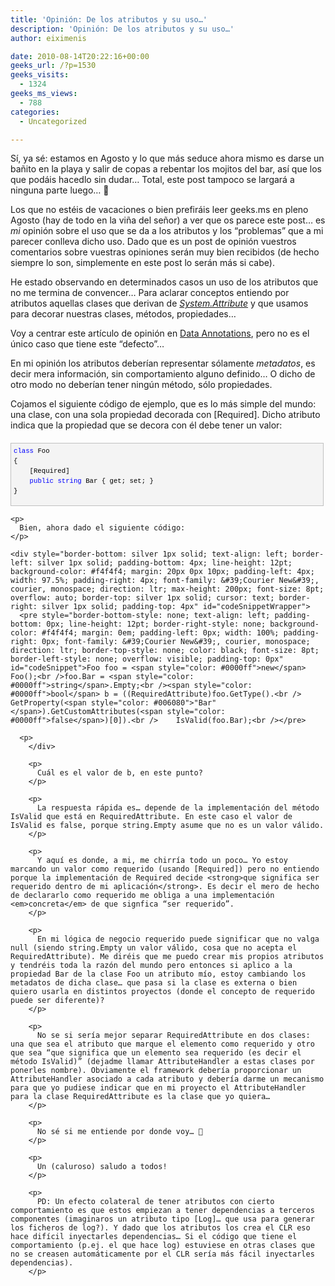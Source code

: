```yaml
---
title: 'Opinión: De los atributos y su uso…'
description: 'Opinión: De los atributos y su uso…'
author: eiximenis

date: 2010-08-14T20:22:16+00:00
geeks_url: /?p=1530
geeks_visits:
  - 1324
geeks_ms_views:
  - 788
categories:
  - Uncategorized

---
```

Sí, ya sé: estamos en Agosto y lo que más seduce ahora mismo es darse un bañito en la playa y salir de copas a rebentar los mojitos del bar, así que los que podáis hacedlo sin dudar… Total, este post tampoco se largará a ninguna parte luego… 🙂

Los que no estéis de vacaciones o bien prefiráis leer geeks.ms en pleno Agosto (hay de todo en la viña del señor) a ver que os parece este post… es _mi_ opinión sobre el uso que se da a los atributos y los “problemas” que a mi parecer conlleva dicho uso. Dado que es un post de opinión vuestros comentarios sobre vuestras opiniones serán muy bien recibidos (de hecho siempre lo son, simplemente en este post lo serán más si cabe).

He estado observando en determinados casos un uso de los atributos que no me termina de convencer… Para aclarar conceptos entiendo por atributos aquellas clases que derivan de _[System.Attribute][1]_ y que usamos para decorar nuestras clases, métodos, propiedades… 

Voy a centrar este artículo de opinión en [Data Annotations][2], pero no es el único caso que tiene este “defecto”… 

En mi opinión los atributos deberían representar sólamente _metadatos_, es decir mera información, sin comportamiento alguno definido… O dicho de otro modo no deberían tener ningún método, sólo propiedades.

Cojamos el siguiente código de ejemplo, que es lo más simple del mundo: una clase, con una sola propiedad decorada con [Required]. Dicho atributo indica que la propiedad que se decora con él debe tener un valor:

<div style="border-bottom: silver 1px solid; text-align: left; border-left: silver 1px solid; padding-bottom: 4px; line-height: 12pt; background-color: #f4f4f4; margin: 20px 0px 10px; padding-left: 4px; width: 97.5%; padding-right: 4px; font-family: &#39;Courier New&#39;, courier, monospace; direction: ltr; max-height: 200px; font-size: 8pt; overflow: auto; border-top: silver 1px solid; cursor: text; border-right: silver 1px solid; padding-top: 4px" id="codeSnippetWrapper">
  <pre style="border-bottom-style: none; text-align: left; padding-bottom: 0px; line-height: 12pt; border-right-style: none; background-color: #f4f4f4; margin: 0em; padding-left: 0px; width: 100%; padding-right: 0px; font-family: &#39;Courier New&#39;, courier, monospace; direction: ltr; border-top-style: none; color: black; font-size: 8pt; border-left-style: none; overflow: visible; padding-top: 0px" id="codeSnippet"><span style="color: #0000ff">class</span> Foo<br />{<br />    [Required]<br />    <span style="color: #0000ff">public</span> <span style="color: #0000ff">string</span> Bar { get; set; }<br />}<br /></pre>
  
  <p>
    </div> 
    
    <p>
      Bien, ahora dado el siguiente código:
    </p>
    
    <div style="border-bottom: silver 1px solid; text-align: left; border-left: silver 1px solid; padding-bottom: 4px; line-height: 12pt; background-color: #f4f4f4; margin: 20px 0px 10px; padding-left: 4px; width: 97.5%; padding-right: 4px; font-family: &#39;Courier New&#39;, courier, monospace; direction: ltr; max-height: 200px; font-size: 8pt; overflow: auto; border-top: silver 1px solid; cursor: text; border-right: silver 1px solid; padding-top: 4px" id="codeSnippetWrapper">
      <pre style="border-bottom-style: none; text-align: left; padding-bottom: 0px; line-height: 12pt; border-right-style: none; background-color: #f4f4f4; margin: 0em; padding-left: 0px; width: 100%; padding-right: 0px; font-family: &#39;Courier New&#39;, courier, monospace; direction: ltr; border-top-style: none; color: black; font-size: 8pt; border-left-style: none; overflow: visible; padding-top: 0px" id="codeSnippet">Foo foo = <span style="color: #0000ff">new</span> Foo();<br />foo.Bar = <span style="color: #0000ff">string</span>.Empty;<br /><span style="color: #0000ff">bool</span> b = ((RequiredAttribute)foo.GetType().<br />    GetProperty(<span style="color: #006080">"Bar"</span>).GetCustomAttributes(<span style="color: #0000ff">false</span>)[0]).<br />    IsValid(foo.Bar);<br /></pre>
      
      <p>
        </div> 
        
        <p>
          Cuál es el valor de b, en este punto?
        </p>
        
        <p>
          La respuesta rápida es… depende de la implementación del método IsValid que está en RequiredAttribute. En este caso el valor de IsValid es false, porque string.Empty asume que no es un valor válido.
        </p>
        
        <p>
          Y aquí es donde, a mi, me chirría todo un poco… Yo estoy marcando un valor como requerido (usando [Required]) pero no entiendo porque la implementación de Required decide <strong>que significa ser requerido dentro de mi aplicación</strong>. Es decir el mero de hecho de declararlo como requerido me obliga a una implementación <em>concreta</em> de que signfica “ser requerido”.
        </p>
        
        <p>
          En mi lógica de negocio requerido puede significar que no valga null (siendo string.Empty un valor válido, cosa que no acepta el RequiredAttribute). Me diréis que me puedo crear mis propios atributos y tendréis toda la razón del mundo pero entonces si aplico a la propiedad Bar de la clase Foo un atributo mío, estoy cambiando los metadatos de dicha clase… que pasa si la clase es externa o bien quiero usarla en distintos proyectos (donde el concepto de requerido puede ser diferente)?
        </p>
        
        <p>
          No se si sería mejor separar RequiredAttribute en dos clases: una que sea el atributo que marque el elemento como requerido y otro que sea “que significa que un elemento sea requerido (es decir el método IsValid)” (dejadme llamar AttributeHandler a estas clases por ponerles nombre). Obviamente el framework debería proporcionar un AttributeHandler asociado a cada atributo y debería darme un mecanismo para que yo pudiese indicar que en mi proyecto el AttributeHandler para la clase RequiredAttribute es la clase que yo quiera…
        </p>
        
        <p>
          No sé si me entiende por donde voy… 🙂
        </p>
        
        <p>
          Un (caluroso) saludo a todos!
        </p>
        
        <p>
          PD: Un efecto colateral de tener atributos con cierto comportamiento es que estos empiezan a tener dependencias a terceros componentes (imaginaros un atributo tipo [Log]… que usa para generar los ficheros de log?). Y dado que los atributos los crea el CLR eso hace difícil inyectarles dependencias… Si el código que tiene el comportamiento (p.ej. el que hace log) estuviese en otras clases que no se creasen automáticamente por el CLR sería más fácil inyectarles dependencias).
        </p>

 [1]: http://msdn.microsoft.com/en-us/library/system.attribute.aspx
 [2]: http://msdn.microsoft.com/en-us/library/dd901590(VS.95).aspx